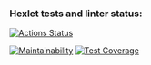 ### Hexlet tests and linter status:
[![Actions Status](https://github.com/antonblkv/frontend-project-46/actions/workflows/hexlet-check.yml/badge.svg)](https://github.com/antonblkv/frontend-project-46/actions)

[![Maintainability](https://api.codeclimate.com/v1/badges/78b20825c036bee74fc6/maintainability)](https://codeclimate.com/github/antonblkv/frontend-project-46/maintainability)
[![Test Coverage](https://api.codeclimate.com/v1/badges/78b20825c036bee74fc6/test_coverage)](https://codeclimate.com/github/antonblkv/frontend-project-46/test_coverage)